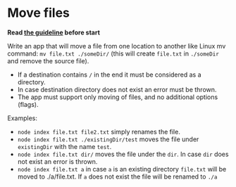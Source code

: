 # Move files

**Read [the guideline](https://github.com/mate-academy/js_task-guideline/blob/master/README.md) before start**

Write an app that will move a file from one location to another like Linux mv
command: `mv file.txt ./someDir/` (this will create `file.txt` in `./someDir`
and remove the source file).
- If a destination contains `/` in the end it must be considered as a directory.
- In case destination directory does not exist an error must be thrown.
- The app must support only moving of files, and no additional options (flags).

Examples:
- `node index file.txt file2.txt` simply renames the file.
- `node index file.txt ./existingDir/test` moves the file under `existingDir` with the name `test`.
- `node index file.txt dir/` moves the file under the `dir`. In case `dir` does not exist an error is thrown.
- `node index file.txt a` in case `a` is an existing directory `file.txt` will be moved to ./a/file.txt. If `a` does not exist the file will be renamed to `./a`
